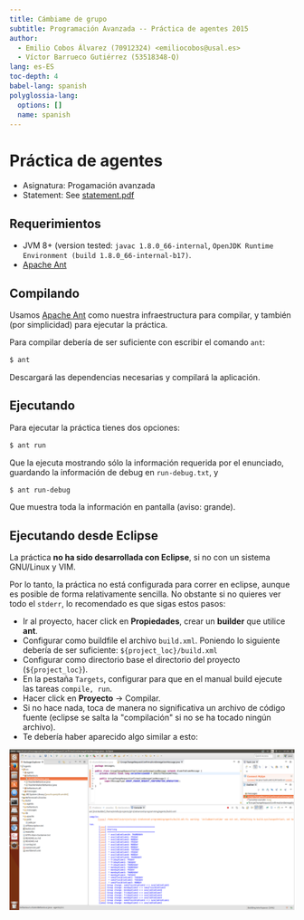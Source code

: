 ```yaml
---
title: Cámbiame de grupo
subtitle: Programación Avanzada -- Práctica de agentes 2015
author:
  - Emilio Cobos Álvarez (70912324) <emiliocobos@usal.es>
  - Víctor Barrueco Gutiérrez (53518348-Q)
lang: es-ES
toc-depth: 4
babel-lang: spanish
polyglossia-lang:
  options: []
  name: spanish
---
```


# Práctica de agentes

 * Asignatura: Progamación avanzada
 * Statement: See [statement.pdf][statement]

## Requerimientos

 * JVM 8+ (version tested: `javac 1.8.0_66-internal`, `OpenJDK Runtime
     Environment (build 1.8.0_66-internal-b17)`.
 * [Apache Ant][ant]

## Compilando

Usamos [Apache Ant][ant] como nuestra infraestructura para
compilar, y también (por simplicidad) para ejecutar la práctica.

Para compilar debería de ser suficiente con escribir el comando `ant`:

```sh
$ ant
```

Descargará las dependencias necesarias y compilará la aplicación.

## Ejecutando

Para ejecutar la práctica tienes dos opciones:

```sh
$ ant run
```

Que la ejecuta mostrando sólo la información requerida por el enunciado,
guardando la información de debug en `run-debug.txt`, y

```sh
$ ant run-debug
```

Que muestra toda la información en pantalla (aviso: grande).

## Ejecutando desde Eclipse

La práctica **no ha sido desarrollada con Eclipse**, si no con un sistema
GNU/Linux y VIM.

Por lo tanto, la práctica no está configurada para correr en eclipse, aunque es
posible de forma relativamente sencilla. No obstante si no quieres ver todo el
`stderr`, lo recomendado es que sigas estos pasos:

 * Ir al proyecto, hacer click en **Propiedades**, crear un **builder** que
     utilice **ant**.
 * Configurar como buildfile el archivo `build.xml`. Poniendo lo siguiente
     debería de ser suficiente: `${project_loc}/build.xml`
 * Configurar como directorio base el directorio del proyecto
     (`${project_loc}`).
 * En la pestaña `Targets`, configurar para que en el manual build ejecute las
     tareas `compile, run`.
 * Hacer click en **Proyecto** -> Compilar.
 * Si no hace nada, toca de manera no significativa un archivo de código fuente
     (eclipse se salta la "compilación" si no se ha tocado ningún archivo).
 * Te debería haber aparecido algo similar a esto:

 ![Práctica ejecutándose desde Eclipse](screenshots/running-from-eclipse.png)

[statement]: statement.pdf
[ant]: https://ant.apache.org
